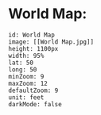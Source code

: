 # World Map:
```leaflet
id: World Map
image: [[World Map.jpg]]
height: 1100px
width: 95%
lat: 50
long: 50 
minZoom: 9
maxZoom: 12 
defaultZoom: 9
unit: feet
darkMode: false
```
